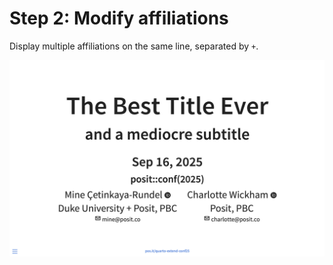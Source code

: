 # Step 2: Modify affiliations

Display multiple affiliations on the same line, separated by `+`.

![](3-modify-affiliations.png)
